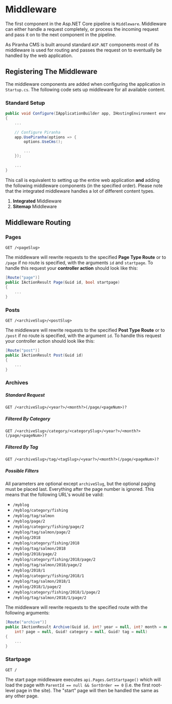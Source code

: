 # Middleware

The first component in the Asp.NET Core pipeline is `Middleware`. Middleware can either handle a request completely, or process the incoming request and pass it on to the next component in the pipeline.

As Piranha CMS is built around standard `ASP.NET` components most of its middleware is used for routing and passes the request on to eventually be handled by the web application.

## Registering The Middleware

The middleware components are added when configuring the application in `Startup.cs`. The following code sets up middleware for all available content.

### Standard Setup

~~~ csharp
public void Configure(IApplicationBuilder app, IHostingEnvironment env, IApi api)
{
    ...

    // Configure Piranha
    app.UsePiranha(options => {
        options.UseCms();

        ...
    });
    
    ...
}
~~~

This call is equivalent to setting up the entire web application **and** adding the following middleware components (in the specified order). Please note that the integrated middleware handles a lot of different content types.

1. **Integrated** Middleware
2. **Sitemap** Middleware

## Middleware Routing

### Pages

`GET /<pageSlug>`

The middleware will rewrite requests to the specified **Page Type Route** or to `/page` if no route is specified, with the arguments `id` and `startpage`. To handle this request your **controller action** should look like this:

~~~ csharp
[Route("page")]
public IActionResult Page(Guid id, bool startpage)
{
    ...
}
~~~

### Posts

`GET /<archiveSlug>/<postSlug>`

The middleware will rewrite requests to the specified **Post Type Route** or to `/post` if no route is specified, with the argument `id`. To handle this request your controller action should look like this:

~~~ csharp
[Route("post")]
public IActionResult Post(Guid id)
{
    ...
}
~~~

### Archives

##### Standard Request

`GET /<archiveSlug>/<year?>/<month?>(/page/<pageNum>)?`

##### Filtered By Category

`GET /<archiveSlug>/category/<categorySlug>/<year?>/<month?>(/page/<pageNum>)?`

##### Filtered By Tag

`GET /<archiveSlug>/tag/<tagSlug>/<year?>/<month?>(/page/<pageNum>)?`

##### Possible Filters

All parameters are optional except `archiveSlug`, but the optional paging must be placed last. Everything after the page number is ignored. This means that the following URL's would be valid:

* `/myblog`
* `/myblog/category/fishing`
* `/myblog/tag/salmon`
* `/myblog/page/2`
* `/myblog/category/fishing/page/2`
* `/myblog/tag/salmon/page/2`
* `/myblog/2018`
* `/myblog/category/fishing/2018`
* `/myblog/tag/salmon/2018`
* `/myblog/2018/page/2`
* `/myblog/category/fishing/2018/page/2`
* `/myblog/tag/salmon/2018/page/2`
* `/myblog/2018/1`
* `/myblog/category/fishing/2018/1`
* `/myblog/tag/salmon/2018/1`
* `/myblog/2018/1/page/2`
* `/myblog/category/fishing/2018/1/page/2`
* `/myblog/tag/salmon/2018/1/page/2`

The middleware will rewrite requests to the specified route with the following arguments:

~~~ csharp
[Route("archive")]
public IActionResult Archive(Guid id, int? year = null, int? month = null,
    int? page = null, Guid? category = null, Guid? tag = null)
{
    ...
}
~~~

### Startpage

`GET /`

The start page middleware executes `api.Pages.GetStartpage()` which will load the page with `ParentId == null && SortOrder == 0` (i.e. the first root-level page in the site). The "start" page will then be handled the same as any other page.
